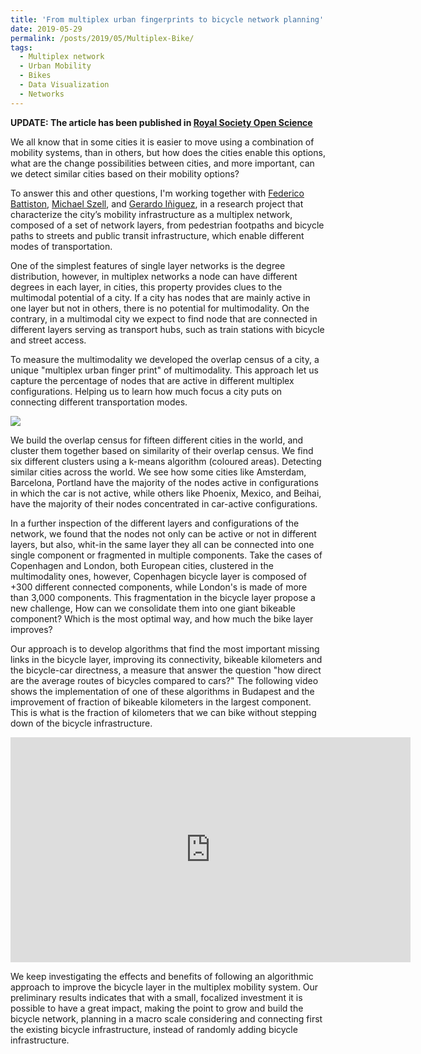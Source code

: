 ```yaml
---
title: 'From multiplex urban fingerprints to bicycle network planning'
date: 2019-05-29
permalink: /posts/2019/05/Multiplex-Bike/
tags:
  - Multiplex network
  - Urban Mobility
  - Bikes
  - Data Visualization
  - Networks
---
```


**UPDATE: The article has been published in [Royal Society Open Science](https://royalsocietypublishing.org/doi/10.1098/rsos.201130)**

We all know that in some cities it is easier to move using a combination of mobility systems, than in others, but how does the cities enable this options, what are the change possibilities between cities, and more important, can we detect similar cities based on their mobility options?

To answer this and other questions, I'm working together with [Federico Battiston](http://www.personal.ceu.edu/staff/Federico_Battiston/), [Michael Szell](http://michael.szell.net/), and [Gerardo Iñiguez](http://www.gerardoiniguez.com/), in a research project that characterize the city’s mobility infrastructure as a multiplex network, composed of a set of network layers, from pedestrian footpaths and bicycle paths to streets and public transit infrastructure, which enable different modes of transportation.

One of the simplest features of single layer networks is the degree distribution, however, in multiplex networks a node can have different degrees in each layer, in cities, this property provides clues to the multimodal potential of a city. If a city has nodes that are mainly active in one layer but not in others, there is no potential for multimodality. On the contrary, in a multimodal city we expect to find node that are connected in different layers serving as transport hubs, such as train stations with bicycle and street access.

To measure the multimodality we developed the overlap census of a city, a unique "multiplex urban finger print" of multimodality. This approach let us capture the percentage of nodes that are active in different multiplex configurations. Helping us to learn how much focus a city puts on connecting different transportation modes.

<img class="mx-auto w-full" src="{{site.baseurl}}/assets/img/Census.png">

We build the overlap census for fifteen different cities in the world, and cluster them together based on similarity of their overlap census. We find six different clusters using a k-means algorithm (coloured areas). Detecting similar cities across the world. We see how some cities like Amsterdam, Barcelona, Portland have the majority of the nodes active in configurations in which the car is not active, while others like Phoenix, Mexico, and Beihai, have the majority of their nodes concentrated in car-active configurations.

In a further inspection of the different layers and configurations of the network, we found that the nodes not only can be active or not in different layers, but also, whit-in the same layer they all can be connected into one single component or fragmented in multiple components. Take the cases of Copenhagen and London, both European cities, clustered in the multimodality ones, however, Copenhagen bicycle layer is composed of +300 different connected components, while London's is made of more than 3,000 components. This fragmentation in the bicycle layer propose a new challenge, How can we consolidate them into one giant bikeable component? Which is the most optimal way, and how much the bike layer improves?

Our approach is to develop algorithms that find the most important missing links in the bicycle layer, improving its connectivity, bikeable kilometers and the bicycle-car directness, a measure that answer the question "how direct are the average routes of bicycles compared to cars?" The following video shows the implementation of one of these algorithms in Budapest and the improvement of fraction of bikeable kilometers in the largest component. This is what is the fraction of kilometers that we can bike without stepping down of the bicycle infrastructure.

<iframe src="https://player.vimeo.com/video/339035083" width="640" height="360" frameborder="0" allow="autoplay; fullscreen" allowfullscreen></iframe>

We keep investigating the effects and benefits of following an algorithmic approach to improve the bicycle layer in the multiplex mobility system. Our preliminary results indicates that with a small, focalized investment it is possible to have a great impact, making the point to grow and build the bicycle network, planning in a macro scale considering and connecting first the existing bicycle infrastructure, instead of randomly adding bicycle infrastructure.

